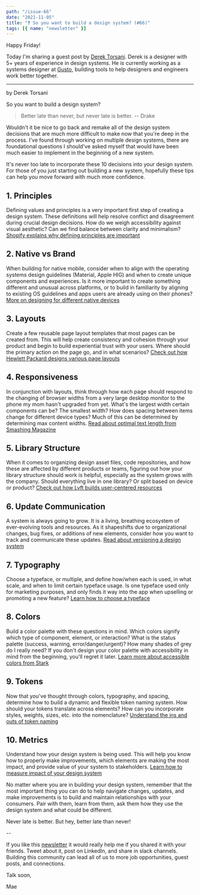 ```yaml
---
path: "/issue-66"
date: "2021-11-05"
title: "❓ So you want to build a design system? (#66)"
tags: [{ name: "newsletter" }]
---
```


Happy Friday!

Today I'm sharing a guest post by [Derek Torsani](https://derektorsani.com/). Derek is a designer with 5+ years of experience in design systems. He is currently working as a systems designer at [Gusto](https://gusto.com/), building tools to help designers and engineers work better together.

---

by Derek Torsani

So you want to build a design system?

> Better late than never, but never late is better.
> -- Drake

Wouldn't it be nice to go back and remake all of the design system decisions that are much more difficult to make now that you're deep in the process. I've found through working on multiple design systems, there are foundational questions I should've asked myself that would have been much easier to implement in the beginning of a new system.

It's never too late to incorporate these 10 decisions into your design system. For those of you just starting out building a new system, hopefully these tips can help you move forward with much more confidence.

## 1. Principles

Defining values and principles is a very important first step of creating a design system. These definitions will help resolve conflict and disagreement during crucial design decisions. How do we weigh accessibility against visual aesthetic? Can we find balance between clarity and minimalism? [Shopify explains why defining principles are important](https://www.shopify.com/partners/blog/design-principles)

## 2. Native vs Brand

When building for native mobile, consider when to align with the operating systems design guidelines (Material, Apple HIG) and when to create unique components and experiences. Is it more important to create something different and unusual across platforms, or to build in familiarity by aligning to existing OS guidelines and apps users are already using on their phones? [More on designing for different native devices](https://medium.muz.li/differences-between-designing-native-ios-apps-and-native-android-apps-e71256dfa1ca)

## 3. Layouts

Create a few reusable page layout templates that most pages can be created from. This will help create consistency and cohesion through your product and begin to build experiential trust with your users. Where should the primary action on the page go, and in what scenarios? [Check out how Hewlett Packard designs various page layouts](https://design-system.hpe.design/templates/page-layouts)

## 4. Responsiveness

In conjunction with layouts, think through how each page should respond to the changing of browser widths from a very large desktop monitor to the phone my mom hasn't upgraded from yet. What's the largest width certain components can be? The smallest width? How does spacing between items change for different device types? Much of this can be determined by determining max content widths. [Read about optimal text length from Smashing Magazine](https://www.smashingmagazine.com/2014/09/balancing-line-length-font-size-responsive-web-design/#the-ideal-measure-45-to-75-characters)

## 5. Library Structure

When it comes to organizing design asset files, code repositories, and how these are affected by different products or teams, figuring out how your library structure should work is helpful, especially as the system grows with the company. Should everything live in one library? Or split based on device or product? [Check out how Lyft builds user-centered resources](https://design.lyft.com/user-centered-design-system-resources-fe721cd6432b)

## 6. Update Communication

A system is always going to grow. It is a living, breathing ecosystem of ever-evolving tools and resources. As it shapeshifts due to organizational changes, bug fixes, or additions of new elements, consider how you want to track and communicate these updates. [Read about versioning a design system](https://rojcyk.com/blog/how-we-version-our-design-system-with-figma-take-two)

## 7. Typography

Choose a typeface, or multiple, and define how/when each is used, in what scale, and when to limit certain typeface usage. Is one typeface used only for marketing purposes, and only finds it way into the app when upselling or promoting a new feature? [Learn how to choose a typeface](https://www.designsystems.com/typography-guides/)

## 8. Colors

Build a color palette with these questions in mind. Which colors signify which type of component, element, or interaction? What is the status palette (success, warning, error/danger/urgent)? How many shades of grey do I really need? If you don't design your color palette with accessibility in mind from the beginning, you'll regret it later. [Learn more about accessible colors from Stark](https://www.getstark.co/library/colors)

## 9. Tokens

Now that you've thought through colors, typography, and spacing, determine how to build a dynamic and flexible token naming system. How should your tokens translate across elements? How can you incorporate styles, weights, sizes, etc. into the nomenclature? [Understand the ins and outs of token naming](https://medium.com/eightshapes-llc/naming-tokens-in-design-systems-9e86c7444676)

## 10. Metrics

Understand how your design system is being used. This will help you know how to properly make improvements, which elements are making the most impact, and provide value of your system to stakeholders. [Learn how to measure impact of your design system](https://askplaybook.com/measure-the-impact-of-a-design-system/answers)

No matter where you are in building your design system, remember that the most important thing you can do to help navigate changes, updates, and make improvements is to build and maintain relationships with your consumers. Pair with them, learn from them, ask them how they use the design system and what could be different.

Never late is better. But hey, better late than never!

--

If you like this [newsletter](https://maecapozzi.com/newsletter/) it would really help me if you shared it with your friends. Tweet about it, post on LinkedIn, and share in slack channels. Building this community can lead all of us to more job opportunities, guest posts, and connections.

Talk soon,

Mae
